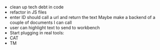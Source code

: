
- clean up tech debt in code
- refactor in JS files 
- enter ID should call a url and return the text
    Maybe make a backend of a couple of documents I can call
- user can highlight text to send to workbench
- Start plugging in real tools:
-   CAT
-   TM

